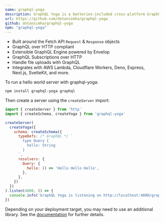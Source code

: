 ```yaml
---
name: graphql-yoga
description: GraphQL Yoga is a batteries-included cross-platform GraphQL over HTTP spec-compliant GraphQL Server using Envelop and GraphQL Tools.
url: https://github.com/dotansimha/graphql-yoga
github: dotansimha/graphql-yoga
npm: "graphql-yoga"
---
```


- Built around the Fetch API `Request` & `Response` objects
- GraphQL over HTTP compliant
- Extensible GraphQL Engine powered by Envelop
- GraphQL Subscriptions over HTTP
- Handle file uploads with GraphQL
- Integrates with AWS Lambda, Cloudflare Workers, Deno, Express, Next.js, SvelteKit, and more.

To run a hello world server with graphql-yoga:

```bash
npm install graphql-yoga graphql
```

Then create a server using the `createServer` import:

```js
import { createServer } from 'http'
import { createSchema, createYoga } from 'graphql-yoga'

createServer(
  createYoga({
    schema: createSchema({
      typeDefs: /* GraphQL */ `
        type Query {
          hello: String
        }
      `,
      resolvers: {
        Query: {
          hello: () => 'Hello Hello Hello',
        },
      },
    })
  })
).listen(4000, () => {
  console.info('GraphQL Yoga is listening on http://localhost:4000/graphql')
})
```

Depending on your deployment target, you may need to use an additional library. See the [documentation](https://www.graphql-yoga.com/docs) for further details.
